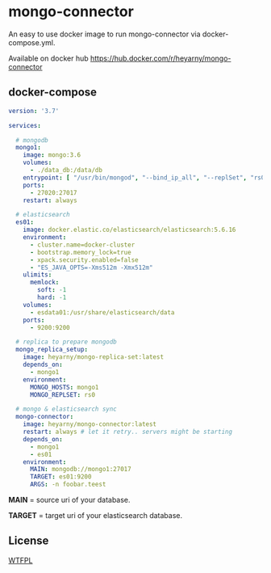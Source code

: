 # mongo-connector

An easy to use docker image to run mongo-connector via docker-compose.yml.

Available on docker hub https://hub.docker.com/r/heyarny/mongo-connector

## docker-compose


```yml
version: '3.7'

services:

  # mongodb
  mongo1:
    image: mongo:3.6
    volumes:
      - ./data_db:/data/db
    entrypoint: [ "/usr/bin/mongod", "--bind_ip_all", "--replSet", "rs0" ]
    ports:
      - 27020:27017
    restart: always

  # elasticsearch
  es01:
    image: docker.elastic.co/elasticsearch/elasticsearch:5.6.16
    environment:
      - cluster.name=docker-cluster
      - bootstrap.memory_lock=true
      - xpack.security.enabled=false
      - "ES_JAVA_OPTS=-Xms512m -Xmx512m"
    ulimits:
      memlock:
        soft: -1
        hard: -1
    volumes:
      - esdata01:/usr/share/elasticsearch/data
    ports:
      - 9200:9200

  # replica to prepare mongodb
  mongo_replica_setup:
    image: heyarny/mongo-replica-set:latest
    depends_on:
      - mongo1
    environment:
      MONGO_HOSTS: mongo1
      MONGO_REPLSET: rs0

  # mongo & elasticsearch sync
  mongo-connector:
    image: heyarny/mongo-connector:latest
    restart: always # let it retry.. servers might be starting
    depends_on:
      - mongo1
      - es01
    environment:
      MAIN: mongodb://mongo1:27017
      TARGET: es01:9200
      ARGS: -n foobar.teest

```

**MAIN** = source uri of your database.

**TARGET** = target uri of your elasticsearch database.

## License
[WTFPL](https://en.wikipedia.org/wiki/WTFPL)
